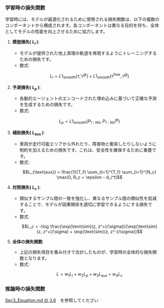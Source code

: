 ### 学習時の損失関数

学習時には、モデルが最適化されるために使用される損失関数は、以下の複数のコンポーネントから構成されます。各コンポーネントは異なる目的を持ち、全体としてモデルの性能を向上させるために協力します。

1. **模倣損失( $L_i$ )**:
   - モデルが提供された地上真理の軌道を再現するようにトレーニングするための損失です。
   - 数式:
     ```math
     L_i = L1_{\text{smooth}}(\hat{\tau}, \tau^{\text{gt}}) + L1_{\text{smooth}}(\tau^{\text{free}}, \tau^{\text{gt}})
     ```

2. **予測損失( $L_p$ )**:
   - 各動的エージェントのエンコードされた埋め込みに基づいて正確な予測を生成するための損失です。
   - 数式:
     ```math
     L_p = L1_{\text{smooth}}(P_{1:NA}, P^{\text{gt}}_{1:NA})
     ```

3. **補助損失( $L_{\text{aux}}$ )**:
   - 車両が走行可能エリアから外れたり、障害物と衝突したりしないように制約を加えるための損失です。これは、安全性を確保するために重要です。
   - 数式:
     ```math
     L_{\text{aux}} = \frac{1}{T_f} \sum_{t=1}^{T_f} \sum_{i=1}^{N_c} \max(0, R_c + \epsilon - d_i^t)
     ```

4. **対照損失( $L_c$ )**:
   - 類似するサンプル間の一致を強化し、異なるサンプル間の類似性を低減することで、モデルが因果関係を適切に学習できるようにする損失です。
   - 数式:
     ```math
     L_c = -\log \frac{\exp(\text{sim}(z, z^+)/\sigma)}{\exp(\text{sim}(z, z^+)/\sigma) + \exp(\text{sim}(z, z^-)/\sigma)}
     ```

5. **全体の損失関数**:
   - 上記の損失項目を重み付きで合計したものが、学習時の全体的な損失関数となります。
   - 数式:
     ```math
     L = w_1 L_i + w_2 L_p + w_3 L_{\text{aux}} + w_4 L_c
     ```

### 推論時の損失関数

[Sec3_Equation.md の 3.6](./Sec3_Equation.md#section-36)　を参照してください
